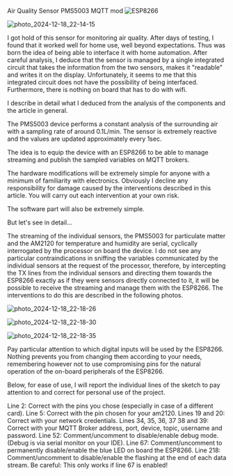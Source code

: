 Air Quality Sensor PMS5003 MQTT mod ![ESP8266](https://img.shields.io/badge/ESP-8266-000000.svg?longCache=true&style=flat&colorA=CCCC33)

![photo_2024-12-18_22-14-15](https://github.com/user-attachments/assets/1eaa0297-5751-43c2-9e29-b137f5b52150)

I got hold of this sensor for monitoring air quality.
After days of testing, I found that it worked well for home use, well beyond expectations.
Thus was born the idea of being able to interface it with home automation.
After careful analysis, I deduce that the sensor is managed by a single integrated circuit that takes the information from the two sensors, makes it "readable" and writes it on the display.
Unfortunately, it seems to me that this integrated circuit does not have the possibility of being interfaced.
Furthermore, there is nothing on board that has to do with wifi.

I describe in detail what I deduced from the analysis of the components and the article in general.

The PMS5003 device performs a constant analysis of the surrounding air with a sampling rate of around 0.1L/min.
The sensor is extremely reactive and the values are updated approximately every 1sec.

The idea is to equip the device with an ESP8266 to be able to manage streaming and publish the sampled variables on MQTT brokers.

The hardware modifications will be extremely simple for anyone with a minimum of familiarity with electronics.
Obviously I decline any responsibility for damage caused by the interventions described in this article.
You will carry out each intervention at your own risk.

The software part will also be extremely simple.

But let's see in detail...

The streaming of the individual sensors, the PMS5003 for particulate matter and the AM2120 for temperature and humidity are serial, cyclically interrogated by the processor on board the device.
I do not see any particular contraindications in sniffing the variables communicated by the individual sensors at the request of the processor, therefore, by intercepting the TX lines from the individual sensors and directing them towards the ESP8266 exactly as if they were sensors directly connected to it, it will be possible to receive the streaming and manage them with the ESP8266.
The interventions to do this are described in the following photos.

![photo_2024-12-18_22-18-26](https://github.com/user-attachments/assets/318ccfeb-47f1-4f40-ae8a-dedfa34fc978)

![photo_2024-12-18_22-18-30](https://github.com/user-attachments/assets/e0d68cd6-7c19-4d69-aa62-18fa03812c5b)

![photo_2024-12-18_22-18-35](https://github.com/user-attachments/assets/c8ae0463-5159-47d6-8739-51ece76cb108)

Pay particular attention to which digital inputs will be used by the ESP8266.
Nothing prevents you from changing them according to your needs, remembering however not to use compromising pins for the natural operation of the on-board peripherals of the ESP8266.

Below, for ease of use, I will report the individual lines of the sketch to pay attention to and correct for personal use of the project.

Line 2: Correct with the pins you chose (especially in case of a different card).
Line 5: Correct with the pin chosen for your am2120.
Lines 19 and 20: Correct with your network credentials.
Lines 34, 35, 36, 37 38 and 39: Correct with your MQTT Broker address, port, device, topic, username and password.
Line 52: Comment/uncomment to disable/enable debug mode. (Debug is via serial monitor on your IDE).
Line 67: Comment/uncomment to permanently disable/enable the blue LED on board the ESP8266.
Line 218: Comment/uncomment to disable/enable the flashing at the end of each data stream. Be careful: This only works if line 67 is enabled!

